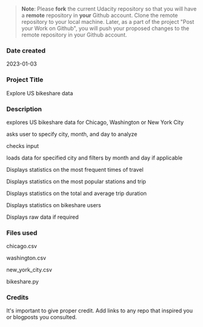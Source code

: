 >**Note**: Please **fork** the current Udacity repository so that you will have a **remote** repository in **your** Github account. Clone the remote repository to your local machine. Later, as a part of the project "Post your Work on Github", you will push your proposed changes to the remote repository in your Github account.

### Date created

2023-01-03

### Project Title

Explore US bikeshare data

### Description

explores US bikeshare data for Chicago, Washington or New York City

asks user to specify city, month, and day to analyze

checks input

loads data for specified city and filters by month and day if applicable

Displays statistics on the most frequent times of travel

Displays statistics on the most popular stations and trip

Displays statistics on the total and average trip duration

Displays statistics on bikeshare users

Displays raw data if required

### Files used

chicago.csv

washington.csv

new_york_city.csv

bikeshare.py

### Credits
It's important to give proper credit. Add links to any repo that inspired you or blogposts you consulted.
